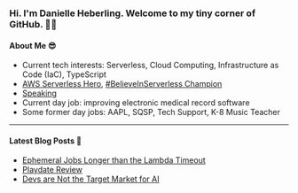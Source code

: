 ### Hi. I'm Danielle Heberling. Welcome to my tiny corner of GitHub. 👋🏻

#### About Me 😎

- Current tech interests: Serverless, Cloud Computing, Infrastructure as Code (IaC), TypeScript
- [AWS Serverless Hero](https://aws.amazon.com/developer/community/heroes/danielle-heberling/), [#BelieveInServerless Champion](https://www.believeinserverless.com/)
- [Speaking](https://danielleheberling.xyz/talks/)
- Current day job: improving electronic medical record software
- Some former day jobs: AAPL, SQSP, Tech Support, K-8 Music Teacher

<hr />

#### Latest Blog Posts 🚀

<!-- start latest posts -->
- [Ephemeral Jobs Longer than the Lambda Timeout](https://danielleheberling.xyz/blog/ecs-run-task/)
- [Playdate Review](https://danielleheberling.xyz/blog/playdate-review/)
- [Devs are Not the Target Market for AI](https://danielleheberling.xyz/blog/devs-not-target-market/)
<!-- end latest posts -->
